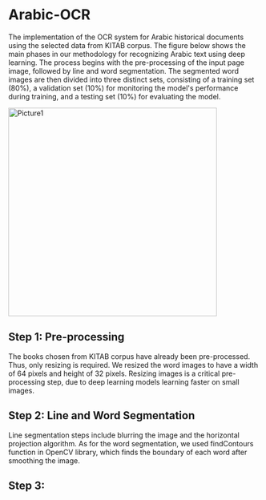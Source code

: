 # Arabic-OCR
The implementation of the OCR system for Arabic historical documents using the selected data from KITAB corpus. The figure below shows the main phases in our methodology for recognizing Arabic text using deep learning. The process begins with the pre-processing of the input page image, followed by line and word segmentation. The segmented word images are then divided into three distinct sets, consisting of a training set (80%), a validation set (10%) for monitoring the model's performance during training, and a testing set (10%) for evaluating the model. 

<img width="416" alt="Picture1" src="https://user-images.githubusercontent.com/66424485/218816002-dbcdb89c-0232-4b08-bc73-fb9ded26c1ec.png">

## Step 1: Pre-processing
 The books chosen from KITAB corpus have already been pre-processed. Thus, only resizing is required. We resized the word images to have a width of 64 pixels and height of 32 pixels. Resizing images is a critical pre-processing step, due to deep learning models learning faster on small images.
## Step 2: Line and Word Segmentation
 Line segmentation steps include blurring the image and the horizontal projection algorithm. As for the word segmentation, we used findContours function in OpenCV library, which finds the boundary of each word after smoothing the image.
## Step 3: 
